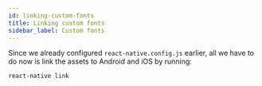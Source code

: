 ```yaml
---
id: linking-custom-fonts
title: Linking custom fonts
sidebar_label: Custom fonts
---
```


Since we already configured `react-native.config.js` earlier, all we have to do now is link the assets to Android and iOS by running:

```
react-native link
```